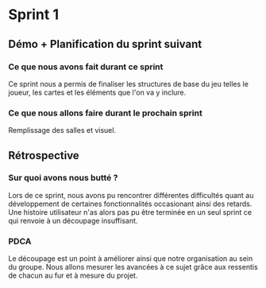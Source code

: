 # Sprint 1

## Démo + Planification du sprint suivant

### Ce que nous avons fait durant ce sprint
Ce sprint nous a permis de finaliser les structures de base du jeu telles le joueur, les cartes et les éléments que l'on va y inclure.

### Ce que nous allons faire durant le prochain sprint
Remplissage des salles et visuel.

## Rétrospective

### Sur quoi avons nous butté ?
Lors de ce sprint, nous avons pu rencontrer différentes difficultés quant au développement de certaines fonctionnalités occasionant ainsi des retards. Une histoire utilisateur n'as alors pas pu être terminée en un seul sprint ce qui renvoie à un découpage insuffisant.

### PDCA
Le découpage est un point à améliorer ainsi que notre organisation au sein du groupe.
Nous allons mesurer les avancées à ce sujet grâce aux ressentis de chacun au fur et à mesure du projet.
